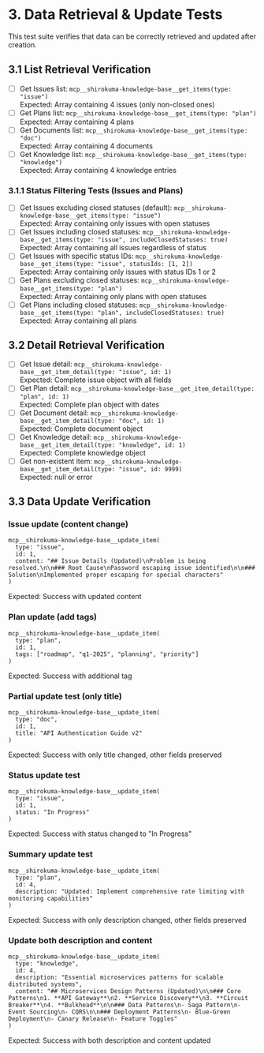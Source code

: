 # 3. Data Retrieval & Update Tests

This test suite verifies that data can be correctly retrieved and updated after creation.

## 3.1 List Retrieval Verification

- [ ] Get Issues list: `mcp__shirokuma-knowledge-base__get_items(type: "issue")`  
      Expected: Array containing 4 issues (only non-closed ones)
- [ ] Get Plans list: `mcp__shirokuma-knowledge-base__get_items(type: "plan")`  
      Expected: Array containing 4 plans
- [ ] Get Documents list: `mcp__shirokuma-knowledge-base__get_items(type: "doc")`  
      Expected: Array containing 4 documents
- [ ] Get Knowledge list: `mcp__shirokuma-knowledge-base__get_items(type: "knowledge")`  
      Expected: Array containing 4 knowledge entries

### 3.1.1 Status Filtering Tests (Issues and Plans)

- [ ] Get Issues excluding closed statuses (default): `mcp__shirokuma-knowledge-base__get_items(type: "issue")`  
      Expected: Array containing only issues with open statuses
- [ ] Get Issues including closed statuses: `mcp__shirokuma-knowledge-base__get_items(type: "issue", includeClosedStatuses: true)`  
      Expected: Array containing all issues regardless of status
- [ ] Get Issues with specific status IDs: `mcp__shirokuma-knowledge-base__get_items(type: "issue", statusIds: [1, 2])`  
      Expected: Array containing only issues with status IDs 1 or 2
- [ ] Get Plans excluding closed statuses: `mcp__shirokuma-knowledge-base__get_items(type: "plan")`  
      Expected: Array containing only plans with open statuses
- [ ] Get Plans including closed statuses: `mcp__shirokuma-knowledge-base__get_items(type: "plan", includeClosedStatuses: true)`  
      Expected: Array containing all plans

## 3.2 Detail Retrieval Verification

- [ ] Get Issue detail: `mcp__shirokuma-knowledge-base__get_item_detail(type: "issue", id: 1)`  
      Expected: Complete issue object with all fields
- [ ] Get Plan detail: `mcp__shirokuma-knowledge-base__get_item_detail(type: "plan", id: 1)`  
      Expected: Complete plan object with dates
- [ ] Get Document detail: `mcp__shirokuma-knowledge-base__get_item_detail(type: "doc", id: 1)`  
      Expected: Complete document object
- [ ] Get Knowledge detail: `mcp__shirokuma-knowledge-base__get_item_detail(type: "knowledge", id: 1)`  
      Expected: Complete knowledge object
- [ ] Get non-existent item: `mcp__shirokuma-knowledge-base__get_item_detail(type: "issue", id: 9999)`  
      Expected: null or error

## 3.3 Data Update Verification

### Issue update (content change)
```
mcp__shirokuma-knowledge-base__update_item(
  type: "issue",
  id: 1,
  content: "## Issue Details (Updated)\nProblem is being resolved.\n\n### Root Cause\nPassword escaping issue identified\n\n### Solution\nImplemented proper escaping for special characters"
)
```
Expected: Success with updated content

### Plan update (add tags)
```
mcp__shirokuma-knowledge-base__update_item(
  type: "plan",
  id: 1,
  tags: ["roadmap", "q1-2025", "planning", "priority"]
)
```
Expected: Success with additional tag

### Partial update test (only title)
```
mcp__shirokuma-knowledge-base__update_item(
  type: "doc",
  id: 1,
  title: "API Authentication Guide v2"
)
```
Expected: Success with only title changed, other fields preserved

### Status update test
```
mcp__shirokuma-knowledge-base__update_item(
  type: "issue",
  id: 1,
  status: "In Progress"
)
```
Expected: Success with status changed to "In Progress"

### Summary update test
```
mcp__shirokuma-knowledge-base__update_item(
  type: "plan",
  id: 4,
  description: "Updated: Implement comprehensive rate limiting with monitoring capabilities"
)
```
Expected: Success with only description changed, other fields preserved

### Update both description and content
```
mcp__shirokuma-knowledge-base__update_item(
  type: "knowledge",
  id: 4,
  description: "Essential microservices patterns for scalable distributed systems",
  content: "## Microservices Design Patterns (Updated)\n\n### Core Patterns\n1. **API Gateway**\n2. **Service Discovery**\n3. **Circuit Breaker**\n4. **Bulkhead**\n\n### Data Patterns\n- Saga Pattern\n- Event Sourcing\n- CQRS\n\n### Deployment Patterns\n- Blue-Green Deployment\n- Canary Release\n- Feature Toggles"
)
```
Expected: Success with both description and content updated
